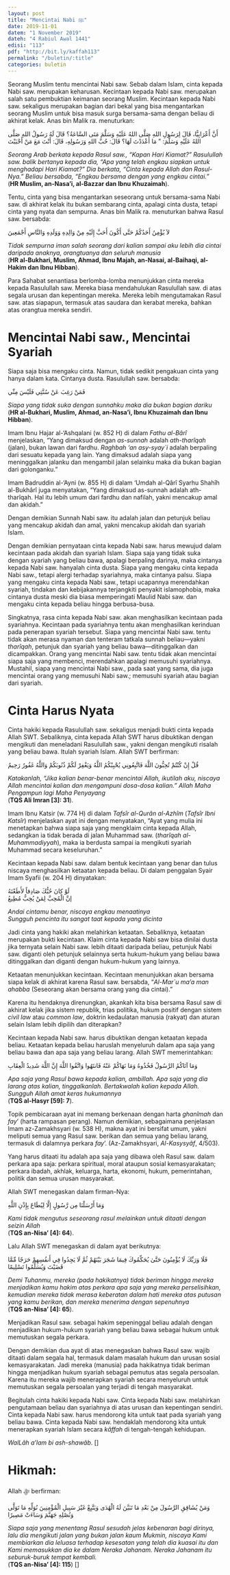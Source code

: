 ```yaml
---
layout: post
title: "Mencintai Nabi ﷺ"
date: 2019-11-01
datem: "1 November 2019"
dateh: "4 Rabiul Awal 1441"
edisi: "113"
pdf: "http://bit.ly/kaffah113"
permalink: "/buletin/:title"
categories: buletin
---
```


Seorang Muslim tentu mencintai Nabi saw. Sebab dalam Islam, cinta kepada Nabi saw. merupakan keharusan. Kecintaan kepada Nabi saw. merupakan salah satu pembuktian keimanan seorang Muslim. Kecintaan kepada Nabi saw. sekaligus merupakan bagian dari bekal yang bisa mengantarkan seorang Muslim untuk bisa masuk surga bersama-sama dengan beliau di akhirat kelak. Anas bin Malik ra. menuturkan:

<p class="text-right-arabic">
أَنَّ أَعْرَابِيًّا، قَالَ لِرَسُولِ اللهِ صَلَّى اللهُ عَلَيْهِ وَسَلَّمَ مَتَى السَّاعَةُ؟ قَالَ لَهُ رَسُولُ اللهِ صَلَّى اللهُ عَلَيْهِ وَسَلَّمَ: ” مَا أَعْدَدْتَ لَهَا؟ قَالَ: حُبَّ اللهِ وَرَسُولِهِ، قَالَ: أَنْتَ مَعَ مَنْ أَحْبَبْتَ
</p>

<p class="text-right-arti">
<i>Seorang Arab berkata kepada Rasul saw., “Kapan Hari Kiamat?” Rasulullah saw. balik bertanya kepada dia, “Apa yang telah engkau siapkan untuk menghadapi Hari Kiamat?” Dia berkata, “Cinta kepada Allah dan Rasul-Nya.” Beliau bersabda, “Engkau bersama dengan yang engkau cintai.”</i><br>
(<b>HR Muslim, an-Nasa’i, al-Bazzar dan Ibnu Khuzaimah</b>).
</p>

Tentu, cinta yang bisa mengantarkan seseorang untuk bersama-sama Nabi saw. di akhirat kelak itu bukan sembarang cinta, apalagi cinta dusta, tetapi cinta yang nyata dan sempurna. Anas bin Malik ra. menuturkan bahwa Rasul saw. bersabda:

<p class="text-right-arabic">
لاَ يُؤْمِنُ أَحَدُكُمْ حَتَّى أَكُونَ أَحَبَّ إِلَيْهِ مِنْ وَالِدِهِ وَوَلَدِهِ وَالنَّاسِ أَجْمَعِينَ
</p>

<p class="text-right-arti">
<i>Tidak sempurna iman salah seorang dari kalian sampai aku lebih dia cintai daripada anaknya, orangtuanya dan seluruh manusia</i><br>
(<b>HR al-Bukhari, Muslim, Ahmad, Ibnu Majah, an-Nasai, al-Baihaqi, al-Hakim dan Ibnu Hibban</b>).
</p>

Para Sahabat senantiasa berlomba-lomba menunjukkan cinta mereka kepada Rasulullah saw. Mereka biasa mendahulukan Rasulullah saw. di atas segala urusan dan kepentingan mereka. Mereka lebih mengutamakan Rasul saw. atas siapapun, termasuk atas saudara dan kerabat mereka, bahkan atas orangtua mereka sendiri.

# Mencintai Nabi saw., Mencintai Syariah

Siapa saja bisa mengaku cinta. Namun, tidak sedikit pengakuan cinta yang hanya dalam kata. Cintanya dusta. Rasulullah saw. bersabda:

<p class="text-right-arabic">
فَمَنْ رَغِبَ عَنْ سُنَّتِي فَلَيْسَ مِنِّي
</p>

<p class="text-right-arti">
<i>Siapa yang tidak suka dengan sunnahku maka dia bukan bagian dariku</i><br>
(<b>HR al-Bukhari, Muslim, Ahmad, an-Nasa’i, Ibnu Khuzaimah dan Ibnu Hibban</b>).
</p>

Imam Ibnu Hajar al-‘Ashqalani (w. 852 H) di dalam *Fathu al-Bârî* menjelaskan, “Yang dimaksud dengan *as-sunnah* adalah *ath-tharîqah* (jalan), bukan lawan dari fardhu. *Raghbah ‘an asy-syay`i* adalah berpaling dari sesuatu kepada yang lain. Yang dimaksud adalah siapa yang meninggalkan jalanku dan mengambil jalan selainku maka dia bukan bagian dari golonganku.”

Imam Badruddin al-‘Ayni (w. 855 H) di dalam ‘Umdah al-Qârî Syarhu Shahîh al-Bukhârî juga menyatakan, “Yang dimaksud as-sunnah adalah ath-tharîqah. Hal itu lebih umum dari fardhu dan nafilah, yakni mencakup amal dan akidah.”

Dengan demikian Sunnah Nabi saw. itu adalah jalan dan petunjuk beliau yang mencakup akidah dan amal, yakni mencakup akidah dan syariah Islam.

Dengan demikian pernyataan cinta kepada Nabi saw. harus mewujud dalam kecintaan pada akidah dan syariah Islam. Siapa saja yang tidak suka dengan syariah yang beliau bawa, apalagi berpaling darinya, maka cintanya kepada Nabi saw. hanyalah cinta dusta. Siapa yang mengaku cinta kepada Nabi saw., tetapi alergi terhadap syariahnya, maka cintanya palsu. Siapa yang mengaku cinta kepada Nabi saw., tetapi ucapannya merendahkan syariah, tindakan dan kebijakannya terjangkiti penyakit islamophobia, maka cintanya dusta meski dia biasa memperingati Maulid Nabi saw. dan mengaku cinta kepada beliau hingga berbusa-busa.

Singkatnya, rasa cinta kepada Nabi saw. akan menghasilkan kecintaan pada syariahnya. Kecintaan pada syariahnya tentu akan menghasilkan kerinduan pada penerapan syariah tersebut. Siapa yang mencintai Nabi saw. tentu tidak akan merasa nyaman dan tenteram tatkala sunnah beliau—yakni *tharîqah*, petunjuk dan syariah yang beliau bawa—ditinggalkan dan dicampakkan. Orang yang mencintai Nabi saw. tentu tidak akan mencintai siapa saja yang membenci, merendahkan apalagi memusuhi syariahnya. Mustahil, siapa yang mencintai Nabi saw., pada saat yang sama, dia juga mencintai orang yang memusuhi Nabi saw.; memusuhi syariah atau bagian dari syariah.

# Cinta Harus Nyata

Cinta hakiki kepada Rasulullah saw. sekaligus menjadi bukti cinta kepada Allah SWT. Sebaliknya, cinta kepada Allah SWT harus dibuktikan dengan mengikuti dan meneladani Rasulullah saw., yakni dengan mengikuti risalah yang beliau bawa. Itulah syariah Islam. Allah SWT berfirman:

<p class="text-right-arabic">
قُلْ إِنْ كُنْتُمْ تُحِبُّونَ اللَّهَ فَاتَّبِعُونِي يُحْبِبْكُمُ اللَّهُ وَيَغْفِرْ لَكُمْ ذُنُوبَكُمْ وَاللَّهُ غَفُورٌ رَحِيمٌ
</p>

<p class="text-right-arti">
<i>Katakanlah, “Jika kalian benar-benar mencintai Allah, ikutilah aku, niscaya Allah mencintai kalian dan mengampuni dosa-dosa kalian.” Allah Maha Pengampun lagi Maha Penyayang</i><br>
(<b>TQS Ali Imran [3]: 31</b>).
</p>

Imam Ibnu Katsir (w. 774 H) di dalam *Tafsîr al-Qurân al-Azhîm* (*Tafsîr Ibni Katsîr*) menjelaskan ayat ini dengan menyatakan, “Ayat yang mulia ini menetapkan bahwa siapa saja yang mengklaim cinta kepada Allah, sedangkan ia tidak berada di jalan Muhammad saw. (*tharîqah al-Muhammadiyyah*), maka ia berdusta sampai ia mengikuti syariah Muhammad secara keseluruhan.”

Kecintaan kepada Nabi saw. dalam bentuk kecintaan yang benar dan tulus niscaya menghasilkan ketaatan kepada beliau. Di dalam penggalan Syair Imam Syafii (w. 204 H) dinyatakan:

<p class="text-right-arabic">
لَوْ كانَ حُبُّكَ صَادِقاً لأَطَعْتَهُ
<br>
إنَّ الْمُحِبَّ لِمَنْ يُحِبُّ مُطِيعُ
</p>

<p class="text-right-arti">
<i>Andai cintamu benar, niscaya engkau menaatinya</i>
<br>
<i>Sungguh pencinta itu sangat taat kepada yang dicinta</i>
</p>

Jadi cinta yang hakiki akan melahirkan ketaatan. Sebaliknya, ketaatan merupakan bukti kecintaan. Klaim cinta kepada Nabi saw bisa dinilai dusta jika ternyata selain Nabi saw. lebih ditaati daripada beliau, petunjuk Nabi saw. diganti oleh petunjuk selainnya serta hukum-hukum yang beliau bawa ditinggalkan dan diganti dengan hukum-hukum yang lainnya.

Ketaatan menunjukkan kecintaan. Kecintaan menunjukkan akan bersama siapa kelak di akhirat karena Rasul saw. bersabda, “*Al-Mar\`u ma’a man ahabba* (Seseorang akan bersama orang yang dia cintai).”

Karena itu hendaknya direnungkan, akankah kita bisa bersama Rasul saw di akhirat kelak jika sistem republik, trias politika, hukum positif dengan sistem *civil law* atau *common law*, doktrin kedaulatan manusia (rakyat) dan aturan selain Islam lebih dipilih dan diterapkan?

Kecintaan kepada Nabi saw. harus dibuktikan dengan ketaatan kepada beliau. Ketaatan kepada beliau haruslah menyeluruh dalam apa saja yang beliau bawa dan apa saja yang beliau larang. Allah SWT memerintahkan:

<p class="text-right-arabic">
وَمَا آتَاكُمُ الرَّسُولُ فَخُذُوهُ وَمَا نَهَاكُمْ عَنْهُ فَانتَهُوا وَاتَّقُوا اللَّهَ إِنَّ اللَّهَ شَدِيدُ الْعِقَابِ
</p>

<p class="text-right-arti">
<i>Apa saja yang Rasul bawa kepada kalian, ambillah. Apa saja yang dia larang atas kalian, tinggalkanlah. Bertakwalah kalian kepada Allah. Sungguh Allah amat keras hukumannya</i><br>
(<b>TQS al-Hasyr [59]: 7</b>).
</p>

Topik pembicaraan ayat ini memang berkenaan dengan harta *ghanîmah* dan *fay*’ (harta rampasan perang). Namun demikian, sebagaimana penjelasan Imam az-Zamakhsyari (w. 538 H), makna ayat ini bersifat umum, yakni meliputi semua yang Rasul saw. berikan dan semua yang beliau larang, termasuk di dalamnya perkara *fay*’. (Az-Zamakhsyari, *Al-Kasysyâf*, 4/503).

Yang harus ditaati itu adalah apa saja yang dibawa oleh Rasul saw. dalam perkara apa saja: perkara spiritual, moral ataupun sosial kemasyarakatan; perkara ibadah, akhlak, keluarga, harta, ekonomi, hukum, pemerintahan, politik dan semua urusan masyarakat.

Allah SWT menegaskan dalam firman-Nya:

<p class="text-right-arabic">
وَمَا أَرْسَلْنَا مِن رَّسُولٍ إِلَّا لِيُطَاعَ بِإِذْنِ اللَّهِ
</p>

<p class="text-right-arti">
<i>Kami tidak mengutus seseorang rasul melainkan untuk ditaati dengan seizin Allah</i><br>
(<b>TQS an-Nisa’ [4]: 64</b>).
</p>

Lalu Allah SWT menegaskan di dalam ayat berikutnya:

<p class="text-right-arabic">
فَلَا وَرَبِّكَ لَا يُؤْمِنُونَ حَتَّىٰ يُحَكِّمُوكَ فِيمَا شَجَرَ بَيْنَهُمْ ثُمَّ لَا يَجِدُوا فِي أَنفُسِهِمْ حَرَجًا مِّمَّا قَضَيْتَ وَيُسَلِّمُوا تَسْلِيمًا
</p>

<p class="text-right-arti">
<i>Demi Tuhanmu, mereka (pada hakikatnya) tidak beriman hingga mereka menjadikan kamu hakim atas perkara apa saja yang mereka perselisihkan, kemudian mereka tidak merasa keberatan dalam hati mereka atas putusan yang kamu berikan, dan mereka menerima dengan sepenuhnya</i><br>
(<b>TQS an-Nisa’ [4]: 65</b>).
</p>

Menjadikan Rasul saw. sebagai hakim sepeninggal beliau adalah dengan menjadikan hukum-hukum syariah yang beliau bawa sebagai hukum untuk memutuskan segala perkara.

Dengan demikian dua ayat di atas menegaskan bahwa Rasul saw. wajib ditaati dalam segala hal, termasuk dalam masalah hukum dan urusan sosial kemasyarakatan. Jadi mereka (manusia) pada hakikatnya tidak beriman hingga menjadikan hukum syariah sebagai pemutus atas segala persoalan. Karena itu mereka wajib menerapkan syariah secara menyeluruh untuk memutuskan segala persoalan yang terjadi di tengah masyarakat.

Begitulah cinta hakiki kepada Nabi saw. Cinta kepada Nabi saw. melahirkan pengutamaan beliau dan syariahnya di atas urusan dan kepentingan sendiri. Cinta kepada Nabi saw. harus mendorong kita untuk taat pada syariah yang beliau bawa. Cinta kepada Nabi saw. hendaklah mendorong kita untuk menerapkan syariah Islam secara *kâffah* di tengah-tengah kehidupan.

*WalLâh a’lam bi ash-shawâb*. []



<!-- HIKMAH -->
<div class="card mt-5">
<div class="card-header">
<h1>Hikmah:</h1>
</div>

<div class="card-body">
<p class="text-center">
Allah ﷻ  berfirman:
</p>

<p class="text-center-arabic">
وَمَنْ يُشَاقِقِ الرَّسُولَ مِنْ بَعْدِ مَا تَبَيَّنَ لَهُ الْهُدَى وَيَتَّبِعْ غَيْرَ سَبِيلِ الْمُؤْمِنِينَ نُوَلِّهِ مَا تَوَلَّى وَنُصْلِهِ جَهَنَّمَ وَسَاءَتْ مَصِيرًا
</p>

<p class="text-center">
<i>
Siapa saja yang menentang Rasul sesudah jelas kebenaran bagi dirinya, lalu dia mengikuti jalan yang bukan jalan kaum Mukmin, niscaya Kami membiarkan dia leluasa terhadap kesesatan yang telah dia kuasai itu dan Kami memasukkan dia ke dalam Neraka Jahanam. Neraka Jahanam itu seburuk-buruk tempat kembali.
</i><br>
(<b>TQS an-Nisa’ [4]: 115</b>) []
</p>
</div>
</div>
<!-- END HIKMAH -->
